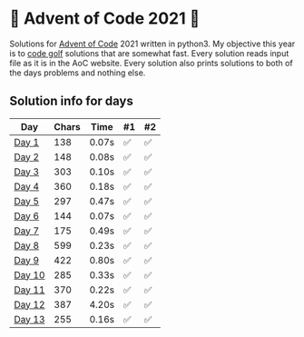 # 🎄 Advent of Code 2021 🎄
Solutions for [Advent of Code](https://adventofcode.com/2021) 2021 written in python3. My objective this year is to [code golf](https://en.wikipedia.org/wiki/Code_golf) solutions that are somewhat fast.
Every solution reads input file as it is in the AoC website. Every solution also prints solutions to both of the days problems and nothing else.
## Solution info for days
| Day | Chars | Time | #1 | #2 |
| --- | --- | --- | --- | --- |
| [Day 1](aoc1/aoc1.py) | 138 | 0.07s | ✅ | ✅ |
| [Day 2](aoc2/aoc2.py) | 148 | 0.08s | ✅ | ✅ |
| [Day 3](aoc3/aoc3.py) | 303 | 0.10s | ✅ | ✅ |
| [Day 4](aoc4/aoc4.py) | 360 | 0.18s | ✅ | ✅ |
| [Day 5](aoc5/aoc5.py) | 297 | 0.47s | ✅ | ✅ |
| [Day 6](aoc6/aoc6.py) | 144 | 0.07s | ✅ | ✅ |
| [Day 7](aoc7/aoc7.py) | 175 | 0.49s | ✅ | ✅ |
| [Day 8](aoc8/aoc8.py) | 599 | 0.23s | ✅ | ✅ |
| [Day 9](aoc9/aoc9.py) | 422 | 0.80s | ✅ | ✅ |
| [Day 10](aoc10/aoc10.py) | 285 | 0.33s | ✅ | ✅ |
| [Day 11](aoc11/aoc11.py) | 370 | 0.22s | ✅ | ✅ |
| [Day 12](aoc12/aoc12.py) | 387 | 4.20s | ✅ | ✅ |
| [Day 13](aoc13/aoc13.py) | 255 | 0.16s | ✅ | ✅ |